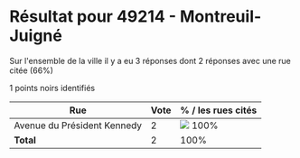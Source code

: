 # Résultat pour 49214 - Montreuil-Juigné

Sur l'ensemble de la ville il y a eu 3 réponses dont 2 réponses avec une rue citée (66%)

1 points noirs identifiés

| Rue | Vote | % / les rues cités|
|-----|------|-------------------|
| Avenue du Président Kennedy | 2 | <img src="../../img/bar_100.gif" />&nbsp;100%|
| **Total** | 2 | 100%|
